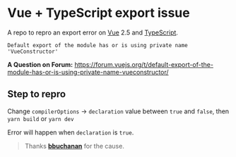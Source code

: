 # Vue + TypeScript export issue

A repo to repro an export error on [Vue](https://vuejs.org/) 2.5 and [TypeScript](https://www.typescriptlang.org/).

```
Default export of the module has or is using private name 'VueConstructor'
```

**A Question on Forum:** https://forum.vuejs.org/t/default-export-of-the-module-has-or-is-using-private-name-vueconstructor/

## Step to repro

Change `compilerOptions` -> `declaration` value between `true` and `false`, then `yarn build` or `yarn dev`

Error will happen when `declaration` is `true`.

> Thanks [**bbuchanan**](https://forum.vuejs.org/u/bbuchanan) for the cause.
